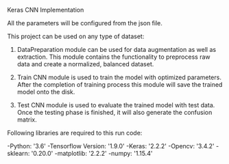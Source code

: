 Keras CNN Implementation
 
 All the parameters will be configured from the json file.
 
 This project can be used on any type of dataset:
 
 1. DataPreparation module can be used for data augmentation as well as extraction. This module contains the functionality to preprocess       raw data and create a normalized, balanced dataset.  
 
 2. Train CNN module is used to train the model with optimized parameters. After the completion of training process this module will save       the trained model onto the disk.
  
 3. Test CNN module is used to evaluate the trained model with test data. Once the testing phase is finished, it will also generate the         confusion matrix.
 
 
 Following libraries are required to this run code: 
 
 -Python: '3.6'
 -Tensorflow Version: '1.9.0'
 -Keras: '2.2.2'
 -Opencv: '3.4.2'
 -sklearn: '0.20.0'
 -matplotlib: '2.2.2'
 -numpy: '1.15.4'
 
 
 
  
 
